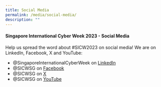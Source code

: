 ```yaml
---
title: Social Media
permalink: /media/social-media/
description: ""
---
```

#### **Singapore International Cyber Week 2023 - Social Media**

Help us spread the word about #SICW2023 on social media! We are on LinkedIn, Facebook, X and YouTube:
+ @SingaporeInternationalCyberWeek on <a href="https://www.linkedin.com/company/SICWSG/" target="_blank">LinkedIn</a>
+ @SICWSG on <a href="https://www.facebook.com/SICWSG/" target="_blank">Facebook</a>
+ @SICWSG on <a href="https://twitter.com/SICWSG/" target="_blank">X</a>
+ @SICWSG on <a href="https://www.youtube.com/c/SingaporeInternationalCyberWeek" target="_blank">YouTube</a>